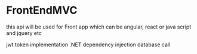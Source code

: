 # FrontEndMVC

this api will be used for Front app which can be angular, react or java script and jquery etc 

jwt token implementation
.NET dependency injection
database call 
